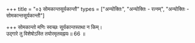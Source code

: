 +++
title = "०३ सोमकान्तसूर्यकान्तौ"
types = ["अन्योक्तिः", "अन्योक्तिः - रत्नम्", "अन्योक्तिः - सोमकान्तसूर्यकान्तौ"]

+++
सोमकान्तो मणिः स्वच्छः सूर्यकान्तस्तथा न किम्।  
उद्गारे तु विशेषोऽस्ति तयोरमृतवह्नयः॥ 66 ॥  